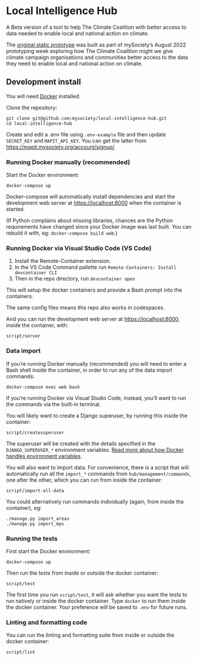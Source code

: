 # Local Intelligence Hub

A Beta version of a tool to help The Climate Coalition with better access
to data needed to enable local and national action on climate.

The [original static prototype](https://github.com/mysociety/local-intelligence-hub/commit/4fab6ff08401d4e4c29615ab07ff4f6c4f4e6050) was built as part of mySociety’s August 2022 prototyping week exploring how The Climate Coalition might we give climate campaign organisations and communities better access to the data they need to enable local and national action on climate.
## Development install

You will need [Docker](https://docs.docker.com/desktop/) installed.

Clone the repository:

    git clone git@github.com:mysociety/local-intelligence-hub.git
    cd local-intelligence-hub

Create and edit a .env file using `.env-example` file and then
update `SECRET_KEY` and `MAPIT_API_KEY`. You can get the latter from https://mapit.mysociety.org/account/signup/

### Running Docker manually (recommended)

Start the Docker environment:

    docker-compose up

Docker-compose will automatically install dependencies and start the development web server at <https://localhost:8000> when the container is started.

(If Python complains about missing libraries, chances are the Python requirements have changed since your Docker image was last built. You can rebuild it with, eg: `docker-compose build web`.)

### Running Docker via Visual Studio Code (VS Code)

1. Install the Remote-Container extension.
2. In the VS Code Command pallette run `Remote-Containers: Install devcontainer CLI`
3. Then in the repo directory, run `devcontainer open`

This will setup the docker containers and provide a Bash prompt into the containers. 

The same config files means this repo also works in codespaces.

And you can run the development web server at <https://localhost:8000>, inside the container, with:

    script/server

### Data import

If you’re running Docker manually (recommended) you will need to enter a Bash shell inside the container, in order to run any of the data import commands:

    docker-compose exec web bash

If you’re running Docker via Visual Studio Code, instead, you’ll want to run the commands via the built-in terminal.

You will likely want to create a Django superuser, by running this inside the container:

    script/createsuperuser

The superuser will be created with the details specified in the `DJANGO_SUPERUSER_*` environment variables. [Read more about how Docker handles environment variables](https://docs.docker.com/compose/envvars-precedence/).

You will also want to import data. For convenience, there is a script that will automatically run all the `import_*` commands from `hub/management/commands`, one after the other, which you can run from inside the container:

    script/import-all-data

You could alternatively run commands individually (again, from inside the container), eg:

    ./manage.py import_areas
    ./manage.py import_mps

### Running the tests

First start the Docker environment:

    docker-compose up

Then run the tests from inside or outside the docker container:

    script/test

The first time you run `script/test`, it will ask whether you want the tests to run natively or inside the docker container. Type `docker` to run them inside the docker container. Your preference will be saved to `.env` for future runs.

### Linting and formatting code

You can run the linting and formatting suite from inside or outside the docker container:

    script/lint
